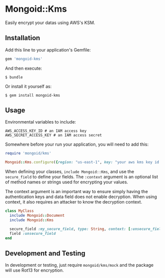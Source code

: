 # Mongoid::Kms

Easily encrypt your datas using AWS's KSM.

## Installation

Add this line to your application's Gemfile:

```ruby
gem 'mongoid-kms'
```

And then execute:

    $ bundle

Or install it yourself as:

    $ gem install mongoid-kms

## Usage

Environmental variables to include:

```
AWS_ACCESS_KEY_ID # an IAM access key
AWS_SECRET_ACCESS_KEY # an IAM access secret
```

Somewhere before your run your application, you will need to add this:

```ruby
require 'mongoid/kms'

Mongoid::Kms.configure({region: "us-east-1", key: "your aws kms key id i.e <02342-234-232-234-234>"})
```

When defining your classes, `include Mongoid::Kms`, and use the
`secure_field` to define your fields.  The `:context` argument is an
optional list of method names or strings used for encrypting your
values.

The context argument is an important way to ensure simply having the
authentication keys and data field does not enable decryption.  When
using context, it also requires an attacker to know the decryption
context.

```ruby
class MyClass
  include Mongoid::Document
  include Mongoid::Kms

  secure_field :my_secure_field, type: String, context: [:unsecure_field, "some-string"]
  field :unsecure_field
end
```

## Development and Testing

In development or testing, just require `mongoid/kms/mock` and the
package will use Rot13 for encryption.
